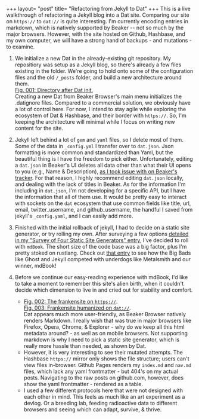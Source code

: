 +++
layout= "post"
title=  "Refactoring from Jekyll to Dat"
+++
This is a live walkthrough of refactoring a Jekyll blog into a Dat site. Comparing our site on `https://` to `dat://` is quite interesting. I'm currently encoding entries in markdown, which is natively supported by Beaker -- not so much by the major browsers. However, with the site hosted on Github, Hashbase, and my own computer, we will have a strong hand of backups - and mutations - to examine. 

1. We initialize a new Dat in the already-existing git repository. My repositiory was setup as a Jekyll blog, so there's already a few files existing in the folder. We're going to hold onto some of the configuration files and the old `/_posts` folder, and build a new architecture around them.  
 [Fig. 001: Directory after Dat init.](2019-05-22-dir-after-dat-init.PNG)  
 Creating a new Dat from Beaker Browser's main menu initializes the .datignore files. Compared to a commercial solution, we obviously have a lot of control here. For now, I intend to stay agile while exploring the ecosystem of Dat & Hashbase, and their border with `https://`. So, I'm keeping the architecture will minimal while I focus on writing new content for the site. 

2. Jekyll left behind a lot of `gem` and `yaml` files, so I delete most of them. Some of the data in `_config.yml` I transfer over to `dat.json`. Json formatting is more common and standardized than Yaml, but the beautiful thing is I have the freedom to pick either. Unfortunately, editing a `dat.json` in Beaker's UI deletes all data other than what their UI opens to you (e.g., Name & Description), [as I took issue with on Beaker's tracker](https://github.com/beakerbrowser/beaker/issues/1409). For that reason, I highly recommend editing `dat.json` locally, and dealing with the lack of titles in Beaker. 
 As for the information I'm including in `dat.json`, I'm not developing for a specific API, but I have the information that all of them use. It would be pretty easy to interact with sockets on the `dat` ecosystem that use common fields like title, url, email, twitter_username, and github_username, the handful I saved from jekyll's `_config.yaml`, and I can easily add more.

3. Finished with the initial rollback of jekyll, I had to decide on a static site generator, or try rolling my own. After surveying a few options [detailed in my "Survey of Four Static Site Generators" entry](2019-05-30-four-static-site-generators.html), I've decided to roll with `mdBook`. The short size of the code base was a big factor, plus I'm pretty stoked on rustlang. Check out [that entry](2019-05-30-four-static-site-generators.html) to see how the Big Bads like Ghost and Jekyll competed with underdogs like Metalsmith and our winner, mdBook! 

4. Before we continue our easy-reading experience with mdBook, I'd like to take a moment to remember this site's alien birth, when it couldn't decide which dimension to live in and cried out for stability and comfort. 
	+ [Fig. 002: The frankensite on `https://`](2019-05-22-mirrors-https.png).  
	[Fig. 003: Frankensite humanized on `dat://`](2019-05-22-mirrors-dat.png).  
	Dat appears much more user-friendly, as Beaker Browser natively renders Markdown. I really wish that was true in major browsers like Firefox, Opera, Chrome, & Explorer - why do we keep all this html metadata around? - as well as on mobile browsers. Not supporting markdown is why I need to pick a static site generator, which is really more hassle than needed, as shown by Dat.  
	+ However, it is very interesting to see their mutated attempts. The Hashbase `https://` mirror only shows the file structure; users can't view files in-browser. Github Pages renders my `index.md` and `nav.md` files, which lack any yaml frontmatter - but 404's on my actual posts. Navigating to the raw posts on github.com, however, does show the yaml frontmatter - rendered as a table.  
	+ I used a few different protocols here that were not designed with each other in mind. This feels as much like an art experiment as a devlog. Or a breeding lab, feeding radioactive data to different browsers and seeing which can adapt, survive, & thrive. 